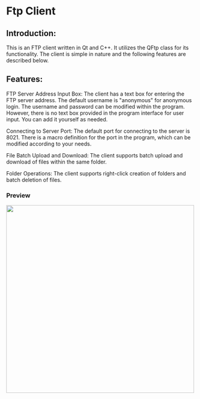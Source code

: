 # Ftp Client
## Introduction:

This is an FTP client written in Qt and C++. It utilizes the QFtp class for its functionality. The client is simple in nature and the following features are described below.

## Features:

FTP Server Address Input Box: The client has a text box for entering the FTP server address. The default username is "anonymous" for anonymous login. The username and password can be modified within the program. However, there is no text box provided in the program interface for user input. You can add it yourself as needed.

Connecting to Server Port: The default port for connecting to the server is 8021. There is a macro definition for the port in the program, which can be modified according to your needs.

File Batch Upload and Download: The client supports batch upload and download of files within the same folder.

Folder Operations: The client supports right-click creation of folders and batch deletion of files.
### Preview

 <img src="./preview.png" width="500px"> 
